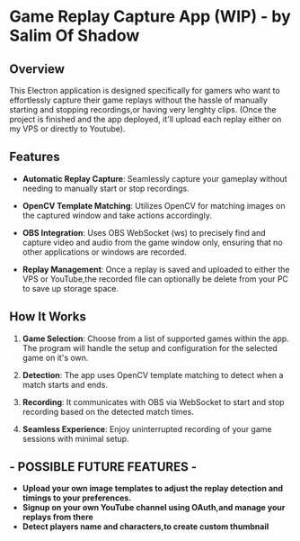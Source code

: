 # Game Replay Capture App (WIP) - by Salim Of Shadow

## Overview

This Electron application is designed specifically for gamers who want to effortlessly capture their game replays without the hassle of manually starting and stopping recordings,or having very lenghty clips. 
(Once the project is finished and the app deployed, it'll upload each replay either on my VPS or directly to Youtube). 

## Features

- **Automatic Replay Capture**: Seamlessly capture your gameplay without needing to manually start or stop recordings.
  
- **OpenCV Template Matching**: Utilizes OpenCV for matching images on the captured window and take actions accordingly.
  
- **OBS Integration**: Uses OBS WebSocket (ws) to precisely find and capture video and audio from the game window only, ensuring that no other applications or windows are recorded.
  
- **Replay Management**: Once a replay is saved and uploaded to either the VPS or YouTube,the recorded file can optionally be delete from your PC to save up storage space.

## How It Works

1. **Game Selection**: Choose from a list of supported games within the app. The program will handle the setup and configuration for the selected game on it's own.
   
2. **Detection**: The app uses OpenCV template matching to detect when a match starts and ends.
   
3. **Recording**: It communicates with OBS via WebSocket to start and stop recording based on the detected match times.
   
4. **Seamless Experience**: Enjoy uninterrupted recording of your game sessions with minimal setup.

## - POSSIBLE FUTURE FEATURES -

- **Upload your own image templates to adjust the replay detection and timings to your preferences.**
- **Signup on your own YouTube channel using OAuth,and manage your replays from there**
- **Detect players name and characters,to create custom thumbnail**
  
